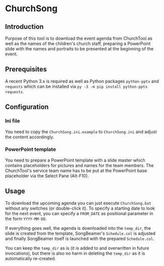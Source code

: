 # ChurchSong

## Introduction

Purpose of this tool is to download the event agenda from ChurchTool as well as the
names of the children's church staff, preparing a PowerPoint slide with the names
and portraits to be presented at the beginning of the event.

## Prerequisites

A recent Python 3.x is required as well as Python packages `python-pptx` and `requests`
which can be installed via `py -3 -m pip install python-pptx requests`.

## Configuration

### Ini file

You need to copy the `ChurchSong.ini.example` to `ChurchSong.ini` and adjust the
content accordingly.

### PowerPoint template

You need to prepare a PowerPoint template with a slide master which contains
placeholders for pictures and names for the team members. The ChurchTool's service
team name has to be put at the PowerPoint base placeholder via the Select Pane
(Alt-F10).

## Usage

To download the upcoming agenda you can just execute `ChurchSong.bat` without any
switches (or double-click it). To specify a starting date to look for the next event,
you can specify a `FROM_DATE` as positional parameter in the form `YYYY-MM-DD`.

If everything goes well, the agenda is downloaded into the `temp_dir`, the slide is
created from the template, SongBeamer's `Schedule.col` is adjusted and finally
SongBeamer itself is launched with the prepared `Schedule.col`.

You can keep the `temp_dir` as is (it is added to and overwritten in future
invocations), but there is also no harm in deleting the `temp_dir` as it is
automatically re-created.
